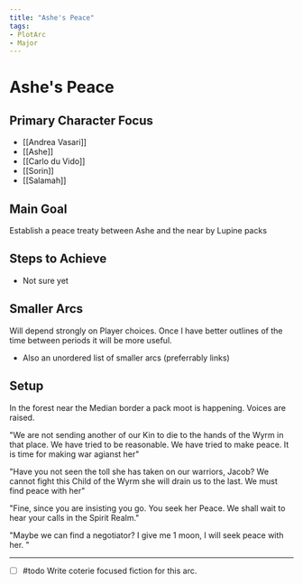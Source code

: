 ```yaml
---
title: "Ashe's Peace"
tags:
- PlotArc
- Major
---
```


# Ashe's Peace
## Primary Character Focus
- [[Andrea Vasari]]
- [[Ashe]]
- [[Carlo du Vido]]
- [[Sorin]]
- [[Salamah]]

## Main Goal
Establish a peace treaty between Ashe and the near by Lupine packs

## Steps to Achieve
 - Not sure yet

## Smaller Arcs
Will depend strongly on Player choices.  Once I have better outlines of the time between periods it will be more useful.

- Also an unordered list of smaller arcs (preferrably links)

## Setup
In the forest near the Median border a pack moot is happening. Voices are raised.

"We are not sending another of our Kin to die to the hands of the Wyrm in that place. We have tried to be reasonable. We have tried to make peace. It is time for making war agianst her"

"Have you not seen the toll she has taken on our warriors, Jacob? We cannot fight this Child of the Wyrm she will drain us to the last. We must find peace with her"

"Fine, since you are insisting you go. You seek her Peace. We shall wait to hear your calls in the Spirit Realm."

"Maybe we can find a negotiator? I give me 1 moon, I will seek peace with her. "

---

- [ ] #todo Write coterie focused fiction for this arc.